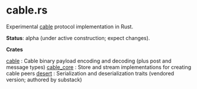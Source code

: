 # cable.rs

Experimental [cable](https://github.com/cabal-club/cable) protocol implementation in Rust.

**Status**: alpha (under active construction; expect changes).

**Crates**

[cable]("cable") : Cable binary payload encoding and decoding (plus post and message types)
[cable_core]("cable_core) : Store and stream implementations for creating cable peers
[desert]("desert") : Serialization and deserialization traits (vendored version; authored by substack)
